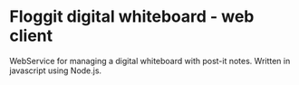 # Floggit digital whiteboard - web client
WebService for managing a digital whiteboard with post-it notes. Written in javascript using Node.js.
